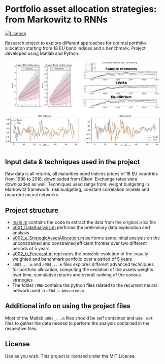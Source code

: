 
# Portfolio asset allocation strategies: from Markowitz to RNNs
[![License][licence-badge]](/LICENSE)

Research project to explore different approaches for optimal portfolio allocation starting from 18 EU bond indices and a benchmark. Project developed using Matlab and Python.

![Portfolio allocation](https://github.com/damnko/portfolio-allocation-markowitz-recurrent-nn/blob/master/preview.jpg?raw=true "Portfolio allocation")

## Input data & techniques used in the project
Raw data is all returns, all maturities bond indices prices of 18 EU countries from 1998 to 2018, downloaded from Eikon. Exchange rates were downloaded as well. Techniques used range from: weight budgeting in Markowitz framework, risk budgeting, constant correlation models and recurrent neural networks.

## Project structure
* [main.m](https://github.com/damnko/portfolio-allocation-markowitz-recurrent-nn/blob/master/main.m) contains the code to extract the data from the original .xlsx file
* [a001_DataAnalysis.m](https://github.com/damnko/portfolio-allocation-markowitz-recurrent-nn/blob/master/a001_DataAnalysis.m) performs the preliminary data exploration and analysis
* [a002_a_StrategicAssetAllocation.m](https://github.com/damnko/portfolio-allocation-markowitz-recurrent-nn/blob/master/a002_a_StrategicAssetAllocation.m) performs some initial analysis on the unconstrained and constrained efficient frontier over two different periods of 5 years
* [a002_b_Forecast.m](https://github.com/damnko/portfolio-allocation-markowitz-recurrent-nn/blob/master/a002_b_Forecast.m) replicates the possible evolution of the equally weighted and benchmark portfolio over a period of 5 years
* `a003_...m` and `a004_...m` files explores different advanced techniques for portfolio allocation, computing the evolution of the assets weights over time, cumulative returns and overall ranking of the various strategies
* The folder `/RNN` contains the python files related to the recurrent neural network used in `a004_a_Advanced.m`

## Additional info on using the project files
Most of the Matlab `a00x_...m` files should be self contained and use `.mat` files to gather the data needed to perform the analysis contained in the respective files.

## License
Use as you wish. This project is licensed under the MIT License.


[licence-badge]: https://img.shields.io/npm/l/express.svg
